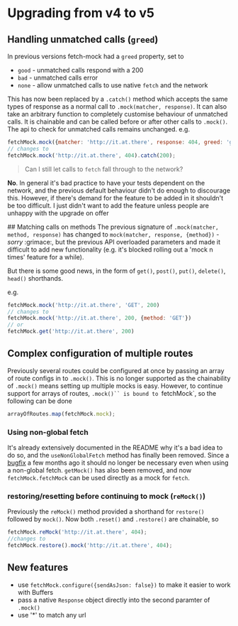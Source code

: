 # Upgrading from v4 to v5

## Handling unmatched calls (`greed`)

In previous versions fetch-mock had a `greed` property, set to
- `good` - unmatched calls respond with a 200
- `bad` - unmatched calls error
- `none` - allow unmatched calls to use native `fetch` and the network

This has now been replaced by a `.catch()` method which accepts the same types of response as a normal call to `.mock(matcher, response)`. It can also take an arbitrary function to completely customise behaviour of unmatched calls. It is chainable and can be called before or after other calls to `.mock()`. The api to check for unmatched calls remains unchanged. e.g.
```javascript
fetchMock.mock({matcher: 'http://it.at.there', response: 404, greed: 'good'});
// changes to
fetchMock.mock('http://it.at.there', 404).catch(200);
```

> Can I still let calls to `fetch` fall through to the network?

**No**. In general it's bad practice to have your tests dependent on the network, and the previous default behaviour didn't do enough to discourage this.
However, if there's demand for the feature to be added in it shouldn't be too difficult. I just didn't want to add the feature unless people are unhappy with the upgrade on offer

## Matching calls on methods
The previous signature of `.mock(matcher, method, response)` has changed to `mock(matcher, response, {method})` - _sorry_ :grimace:, but the previous API overloaded parameters and made it difficult to add new functionality (e.g. it's blocked rolling out a 'mock n times' feature for a while).

But there is some good news, in the form of `get()`, `post()`, `put()`, `delete()`, `head()` shorthands.

e.g.
```javascript
fetchMock.mock('http://it.at.there', 'GET', 200)
// changes to
fetchMock.mock('http://it.at.there', 200, {method: 'GET'})
// or
fetchMock.get('http://it.at.there', 200)
```

## Complex configuration of multiple routes
Previously several routes could be configured at once by passing an array of route configs in to `.mock()`. This is no longer supported as the chainability of `.mock()` means setting up multiple mocks is easy. However, to continue support for arrays of routes, `.mock()`` is bound to `fetchMock`, so the following can be done

```javascript
arrayOfRoutes.map(fetchMock.mock);
```

### Using non-global fetch
It's already extensively documented in the README why it's a bad idea to do so, and the `useNonGlobalFetch` method has finally been removed. Since a [bugfix](https://github.com/wheresrhys/fetch-mock/pull/102) a few months ago it should no longer be necessary even when using a non-global fetch. `getMock()` has also been removed, and now `fetchMock.fetchMock` can be used directly as a mock for `fetch`.

### restoring/resetting before continuing to mock (`reMock()`)
Previously the `reMock()` method provided a shorthand for `restore()` followed by `mock()`. Now both `.reset()` and `.restore()` are chainable, so

```javascript
fetchMock.reMock('http://it.at.there', 404);
//changes to
fetchMock.restore().mock('http://it.at.there', 404);
```

## New features
- use `fetchMock.configure({sendAsJson: false})` to make it easier to work with Buffers
- pass a native `Response` object directly into the second paramter of `.mock()`
- use '*' to match any url
